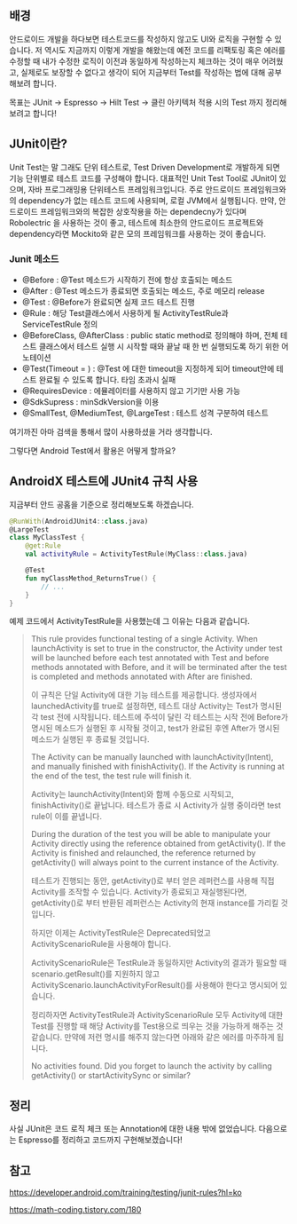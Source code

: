 ## 배경

안드로이드 개발을 하다보면 테스트코드를 작성하지 않고도 UI와 로직을 구현할 수 있습니다. 저 역시도 지금까지 이렇게 개발을 해왔는데 예전 코드를 리팩토링 혹은 에러를 수정할 때 내가 수정한 로직이 이전과 동일하게
작성하는지 체크하는 것이 매우 어려웠고, 실제로도 보장할 수 없다고 생각이 되어 지금부터 Test를 작성하는 법에 대해 공부해보려 합니다.

목표는 JUnit -> Espresso -> Hilt Test -> 클린 아키텍처 적용 시의 Test 까지 정리해보려고 합니다!

## JUnit이란?

Unit Test는 말 그래도 단위 테스트로, Test Driven Development로 개발하게 되면 기능 단위별로 테스트 코드를 구성해야 합니다.
대표적인 Unit Test Tool로 JUnit이 있으며, 자바 프로그래밍용 단위테스트 프레임워크입니다.
주로 안드로이드 프레임워크와의 dependency가 없는 테스트 코드에 사용되며, 로컬 JVM에서 실행됩니다.
만약, 안드로이드 프레임워크와의 복잡한 상호작용을 하는 dependecny가 있다며 Robolectric 을 사용하는 것이 좋고, 테스트에 최소한의 안드로이드 프로젝트와 dependency라면 Mockito와 같은
모의 프레임워크를 사용하는 것이 좋습니다.

### Junit 메소드

- @Before : @Test 메소드가 시작하기 전에 항상 호출되는 메소드
- @After : @Test 메소드가 종료되면 호출되는 메소드, 주로 메모리 release
- @Test : @Before가 완료되면 실제 코드 테스트 진행
- @Rule : 해당 Test클래스에서 사용하게 될 ActivityTestRule과 ServiceTestRule 정의
- @BeforeClass, @AfterClass : public static method로 정의해야 하며, 전체 테스트 클래스에서 테스트 실행 시 시작할 때와 끝날 때 한 번 실행되도록 하기 위한 어노테이션
- @Test(Timeout = ) : @Test 에 대한 timeout을 지정하게 되어 timeout안에 테스트 완료될 수 있도록 합니다. 타임 초과시 실패
- @RequiresDevice : 에뮬레이터를 사용하지 않고 기기만 사용 가능
- @SdkSupress : minSdkVersion을 이용
- @SmallTest, @MediumTest, @LargeTest : 테스트 성격 구분하여 테스트

여기까진 아마 검색을 통해서 많이 사용하셨을 거라 생각합니다.

그렇다면 Android Test에서 활용은 어떻게 할까요?

## AndroidX 테스트에 JUnit4 규칙 사용

지금부터 안드 공홈을 기준으로 정리해보도록 하겠습니다.

```kotlin
@RunWith(AndroidJUnit4::class.java)
@LargeTest
class MyClassTest {
    @get:Rule
    val activityRule = ActivityTestRule(MyClass::class.java)

    @Test
    fun myClassMethod_ReturnsTrue() {
        // ...
    }
}
```

예제 코드에서 ActivityTestRule을 사용했는데 그 이유는 다음과 같습니다.

>This rule provides functional testing of a single Activity. When launchActivity is set to true in the constructor, the
Activity under test will be launched before each test annotated with Test and before methods annotated with Before, and
it will be terminated after the test is completed and methods annotated with After are finished.
>
>이 규칙은 단일 Activity에 대한 기능 테스트를 제공합니다. 생성자에서 launchedActivity를 true로 설정하면, 테스트 대상 Activity는 Test가 명시된 각 test 전에 시작됩니다.
테스트에 주석이 달린 각 테스트는 시작 전에 Before가 명시된 메소드가 실행된 후 시작될 것이고, test가 완료된 후엔 After가 명시된 메소드가 실행된 후 종료될 것입니다.
>
>The Activity can be manually launched with launchActivity(Intent), and manually finished with finishActivity(). If the
Activity is running at the end of the test, the test rule will finish it.
>
>Activity는 launchActivity(Intent)와 함께 수동으로 시작되고, finishActivity()로 끝납니다. 테스트가 종료 시 Activity가 실행 중이라면 test rule이 이를 끝냅니다.
>
>During the duration of the test you will be able to manipulate your Activity directly using the reference obtained from
getActivity(). If the Activity is finished and relaunched, the reference returned by getActivity() will always point to
the current instance of the Activity.
>
>테스트가 진행되는 동안, getActivity()로 부터 얻은 레퍼런스를 사용해 직접 Activity를 조작할 수 있습니다. Activity가 종료되고 재실행된다면, getActivity()로 부터 반환된 레퍼런스는
Activity의 현재 instance를 가리킬 것입니다.
>
>하지만 이제는 ActivityTestRule은 Deprecated되었고 ActivityScenarioRule을 사용해야 합니다.
>
>ActivityScenarioRule은 TestRule과 동일하지만 Activity의 결과가 필요할 때 scenario.getResult()를 지원하지 않고
ActivityScenario.launchActivityForResult()를 사용해야 한다고 명시되어 있습니다.
>
>정리하자면 ActivityTestRule과 ActivityScenarioRule 모두 Activity에 대한 Test를 진행할 때 해당 Activity를 Test용으로 띄우는 것을 가능하게 해주는 것 같습니다.
만약에 저런 명시를 해주지 않는다면 아래와 같은 에러를 마주하게 됩니다.
>
>No activities found. Did you forget to launch the activity
by calling getActivity() or startActivitySync or similar?

## 정리
사실 JUnit은 코드 로직 체크 또는 Annotation에 대한 내용 밖에 없었습니다. 다음으로는 Espresso를 정리하고 코드까지 구현해보겠습니다!

## 참고
https://developer.android.com/training/testing/junit-rules?hl=ko

https://math-coding.tistory.com/180